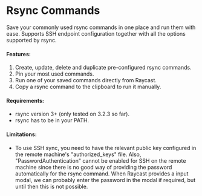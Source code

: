 # Rsync Commands

Save your commonly used rsync commands in one place and run them with ease. Supports SSH endpoint configuration together with all the options supported by rsync.

#### Features:

1. Create, update, delete and duplicate pre-configured rsync commands.
2. Pin your most used commands.
3. Run one of your saved commands directly from Raycast.
4. Copy a rsync command to the clipboard to run it manually.

#### Requirements:

- rsync version 3+ (only tested on 3.2.3 so far).
- rsync has to be in your PATH.

#### Limitations:

- To use SSH sync, you need to have the relevant public key configured in the remote machine's "authorized_keys" file. Also, "PasswordAuthentication" cannot be enabled for SSH on the remote machine since there is no good way of providing the password automatically for the rsync command. When Raycast provides a input modal, we can probably enter the password in the modal if required, but until then this is not possible.
